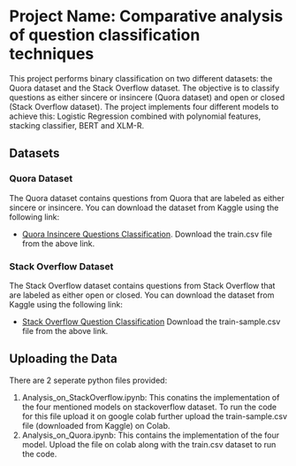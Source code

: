 
# Project Name: Comparative analysis of question classification techniques

This project performs binary classification on two different datasets: the Quora dataset and the Stack Overflow dataset. The objective is to classify questions as either sincere or insincere (Quora dataset) and open or closed (Stack Overflow dataset). The project implements four different models to achieve this: Logistic Regression combined with polynomial features, stacking classifier, BERT and XLM-R.
## Datasets

### Quora Dataset
The Quora dataset contains questions from Quora that are labeled as either sincere or insincere. You can download the dataset from Kaggle using the following link:
- [Quora Insincere Questions Classification](https://www.kaggle.com/c/quora-insincere-questions-classification/data). 
Download the train.csv file from the above link.

### Stack Overflow Dataset
The Stack Overflow dataset contains questions from Stack Overflow that are labeled as either open or closed. You can download the dataset from Kaggle using the following link:
- [Stack Overflow Question Classification](https://www.kaggle.com/c/predict-closed-questions-on-stack-overflow/data)
Download the train-sample.csv file from the above link.

## Uploading the Data
There are 2 seperate python files provided: 
1. Analysis_on_StackOverflow.ipynb: This conatins the implementation of the four mentioned models on stackoverflow dataset. To run the code for this file upload it on google colab further upload the train-sample.csv file (downloaded from Kaggle) on Colab.
2. Analysis_on_Quora.ipynb: This contains the implementation of the four model. Upload the file on colab along with the train.csv dataset to run the code.


